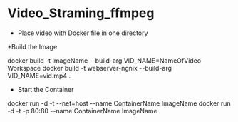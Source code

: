 # Video_Straming_ffmpeg

* Place video with Docker file in one directory  

*Build the Image

 docker build -t ImageName --build-arg VID_NAME=NameOfVideo  Workspace
	docker build -t webserver-ngnix --build-arg VID_NAME=vid.mp4 .

* Start the Container 

docker run -d -t --net=host --name ContainerName ImageName
docker run -d -t -p 80:80 --name ContainerName ImageName



